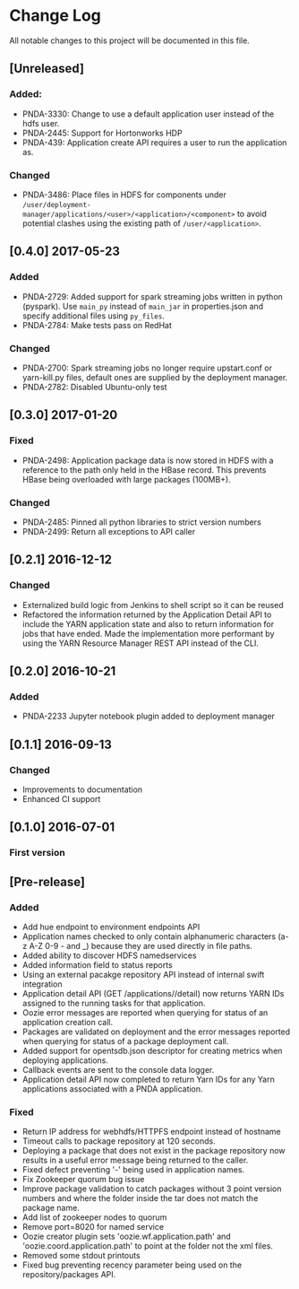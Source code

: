 # Change Log
All notable changes to this project will be documented in this file.

## [Unreleased]
### Added:
- PNDA-3330: Change to use a default application user instead of the hdfs user.
- PNDA-2445: Support for Hortonworks HDP
- PNDA-439: Application create API requires a user to run the application as.

### Changed
- PNDA-3486: Place files in HDFS for components under `/user/deployment-manager/applications/<user>/<application>/<component>` to avoid potential clashes using the existing path of `/user/<application>`.

## [0.4.0] 2017-05-23
### Added
- PNDA-2729: Added support for spark streaming jobs written in python (pyspark). Use `main_py` instead of `main_jar` in properties.json and specify additional files using `py_files`.
- PNDA-2784: Make tests pass on RedHat

### Changed
- PNDA-2700: Spark streaming jobs no longer require upstart.conf or yarn-kill.py files, default ones are supplied by the deployment manager.
- PNDA-2782: Disabled Ubuntu-only test


## [0.3.0] 2017-01-20
### Fixed
- PNDA-2498: Application package data is now stored in HDFS with a reference to the path only held in the HBase record. This prevents HBase being overloaded with large packages (100MB+).

### Changed
- PNDA-2485: Pinned all python libraries to strict version numbers
- PNDA-2499: Return all exceptions to API caller

## [0.2.1] 2016-12-12
### Changed
- Externalized build logic from Jenkins to shell script so it can be reused
- Refactored the information returned by the Application Detail API to include the YARN application state and also to return information for jobs that have ended. Made the implementation more performant by using the YARN Resource Manager REST API instead of the CLI.

## [0.2.0] 2016-10-21
### Added
- PNDA-2233 Jupyter notebook plugin added to deployment manager

## [0.1.1] 2016-09-13
### Changed
- Improvements to documentation
- Enhanced CI support

## [0.1.0] 2016-07-01
### First version

## [Pre-release]

### Added

- Add hue endpoint to environment endpoints API
- Application names checked to only contain alphanumeric characters (a-z A-Z 0-9 - and _) because they are used directly in file paths.
- Added ability to discover HDFS namedservices
- Added information field to status reports
- Using an external pacakge repository API instead of internal swift integration
- Application detail API (GET /applications/<application>/detail) now returns YARN IDs assigned to the running tasks for that application.
- Oozie error messages are reported when querying for status of an application creation call.
- Packages are validated on deployment and the error messages reported when querying for status of a package deployment call.
- Added support for opentsdb.json descriptor for creating metrics when deploying applications.
- Callback events are sent to the console data logger.
- Application detail API now completed to return Yarn IDs for any Yarn applications associated with a PNDA application.

### Fixed

- Return IP address for webhdfs/HTTPFS endpoint instead of hostname
- Timeout calls to package repository at 120 seconds.
- Deploying a package that does not exist in the package repository now results in a useful error message being returned to the caller.
- Fixed defect preventing '-' being used in application names.
- Fix Zookeeper quorum bug issue
- Improve package validation to catch packages without 3 point version numbers and where the folder inside the tar does not match the package name.
- Add list of zookeeper nodes to quorum
- Remove port=8020 for named service
- Oozie creator plugin sets 'oozie.wf.application.path' and 'oozie.coord.application.path' to point at the folder not the xml files.
- Removed some stdout printouts
- Fixed bug preventing recency parameter being used on the repository/packages API.
